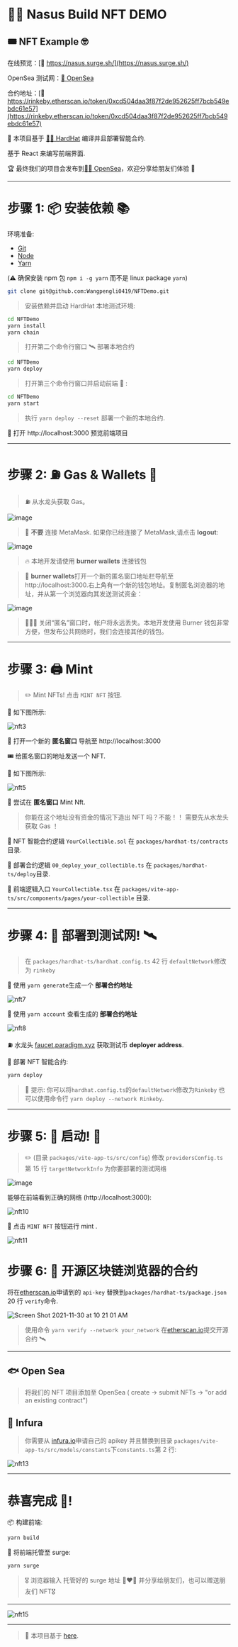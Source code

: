 # 👨‍🎓 Nasus Build NFT DEMO

## 🎟 NFT Example 🤓

在线预览：[🔗 https://nasus.surge.sh/](https://nasus.surge.sh/)

OpenSea 测试网：[🔗 OpenSea](https://testnets.opensea.io/collection/yourcollectible-5gehed8pkm)

合约地址：[🔗 https://rinkeby.etherscan.io/token/0xcd504daa3f87f2de952625ff7bcb549ebdc61e57](https://rinkeby.etherscan.io/token/0xcd504daa3f87f2de952625ff7bcb549ebdc61e57)

🎫 本项目基于 [👷‍♀️ HardHat](https://hardhat.org/getting-started/) 编译并且部署智能合约.

基于 React 来编写前端界面.

🏆 最终我们的项目会发布到[👷‍♀️ OpenSea](https://testnets.opensea.io/collection/yourcollectible-5gehed8pkm)，欢迎分享给朋友们体验 🚀

---

# 步骤 1: 📦 安装依赖 📚

环境准备:

- [Git](https://git-scm.com/downloads)
- [Node](https://nodejs.org/dist/latest-v12.x/)
- [Yarn](https://classic.yarnpkg.com/en/docs/install/#mac-stable)

(⚠️ 确保安装 npm 包 `npm i -g yarn` 而不是 linux package `yarn`)

```sh
git clone git@github.com:Wangpengli0419/NFTDemo.git
```

> 安装依赖并启动 HardHat 本地测试环境:

```sh
cd NFTDemo
yarn install
yarn chain
```

> 打开第二个命令行窗口 🛰 部署本地合约

```sh
cd NFTDemo
yarn deploy
```

> 打开第三个命令行窗口并启动前端 📱 :

```sh
cd NFTDemo
yarn start
```

> 执行 `yarn deploy --reset` 部署一个新的本地合约.

📱 打开 http://localhost:3000 预览前端项目

---

# 步骤 2: ⛽️ Gas & Wallets 👛

> ⛽️ 从水龙头获取 Gas。

![image](https://user-images.githubusercontent.com/2653167/142483294-ff4c305c-0f5e-4099-8c7d-11c142cb688c.png)

> 🦊 **不要** 连接 MetaMask. 如果你已经连接了 MetaMask,请点击 **logout**:

![image](https://user-images.githubusercontent.com/2653167/142484483-1439d925-8cef-4b1a-a4b2-0f022eebc0f6.png)

> 🔥 本地开发请使用 **burner wallets** 连接钱包

> 👛 **burner wallets**打开一个新的匿名窗口地址栏导航至 http://localhost:3000.右上角有一个新的钱包地址。复制匿名浏览器的地址，并从第一个浏览器向其发送测试资金：

![image](https://user-images.githubusercontent.com/2653167/142483685-d5c6a153-da93-47fa-8caa-a425edba10c8.png)

> 👨🏻‍🚒 关闭“匿名”窗口时，帐户将永远丢失。本地开发使用 Burner 钱包非常方便，但发布公共网络时，我们会连接其他的钱包。

---

# 步骤 3: 🖨 Mint

> ✏️ Mint NFTs! 点击 `MINT NFT` 按钮.

👀 如下图所示:

![nft3](https://user-images.githubusercontent.com/526558/124386983-48965300-dcb3-11eb-88a7-e88ad6307976.png)

👛 打开一个新的 **匿名窗口** 导航至 http://localhost:3000

🎟 给匿名窗口的地址发送一个 NFT.

👀 如下图所示:

![nft5](https://user-images.githubusercontent.com/526558/124387008-58ae3280-dcb3-11eb-920d-07b6118f1ab2.png)

👛 尝试在 **匿名窗口** Mint Nft.

> 你能在这个地址没有资金的情况下造出 NFT 吗？不能！！ 需要先从水龙头获取 Gas ！

🔏 NFT 智能合约逻辑 `YourCollectible.sol` 在 `packages/hardhat-ts/contracts` 目录.

💼 部署合约逻辑 `00_deploy_your_collectible.ts` 在 `packages/hardhat-ts/deploy`目录.

📝 前端逻辑入口 `YourCollectible.tsx` 在 `packages/vite-app-ts/src/components/pages/your-collectible` 目录.

---

# 步骤 4: 💾 部署到测试网! 🛰

> 在 `packages/hardhat-ts/hardhat.config.ts` 42 行 `defaultNetwork`修改为 `rinkeby`

🔐 使用 `yarn generate`生成一个 **部署合约地址**

![nft7](https://user-images.githubusercontent.com/526558/124387064-7d0a0f00-dcb3-11eb-9d0c-195f93547fb9.png)

👛 使用 `yarn account` 查看生成的 **部署合约地址**

![nft8](https://user-images.githubusercontent.com/526558/124387068-8004ff80-dcb3-11eb-9d0f-43fba2b3b791.png)

⛽️ 水龙头 [faucet.paradigm.xyz](https://faucet.paradigm.xyz/) 获取测试币 **deployer address**.

🚀 部署 NFT 智能合约:

```sh
yarn deploy
```

> 💬 提示: 你可以将`hardhat.config.ts`的`defaultNetwork`修改为`Rinkeby` 也可以使用命令行 `yarn deploy --network Rinkeby`.

---

# 步骤 5: 🚢 启动! 🚁

> ✏️ (目录 `packages/vite-app-ts/src/config`) 修改 `providersConfig.ts` 第 15 行 `targetNetworkInfo` 为你要部署的测试网络

![image](https://user-images.githubusercontent.com/46639943/149599234-55921640-e677-42ca-a4a7-ab1fbca36ec4.png)

能够在前端看到正确的网络 (http://localhost:3000):

![nft10](https://user-images.githubusercontent.com/526558/124387099-9a3edd80-dcb3-11eb-9a57-54a7d370589a.png)

🎫 点击 `MINT NFT` 按钮进行 mint .

![nft11](https://user-images.githubusercontent.com/526558/124387132-b04c9e00-dcb3-11eb-95d1-03b8c272e52f.png)

# 步骤 6: 📜 开源区块链浏览器的合约

将在[etherscan.io](https://etherscan.io/myapikey)申请到的 `api-key` 替换到`packages/hardhat-ts/package.json` 20 行 `verify`命令.

![Screen Shot 2021-11-30 at 10 21 01 AM](https://user-images.githubusercontent.com/9419140/144075208-c50b70aa-345f-4e36-81d6-becaa5f74857.png)

> 使用命令 `yarn verify --network your_network` 在[etherscan.io](https://etherscan.io)提交开源合约 🛰

---

## 🐟 Open Sea

> 将我们的 NFT 项目添加至 OpenSea ( create -> submit NFTs -> "or add an existing contract")

## 🔶 Infura

> 你需要从 [infura.io](https://infura.io)申请自己的 apikey 并且替换到目录 `packages/vite-app-ts/src/models/constants`下`constants.ts`第 2 行:

![nft13](https://user-images.githubusercontent.com/526558/124387174-d83c0180-dcb3-11eb-989e-d58ba15d26db.png)

---

# 恭喜完成 🎉!

📦 构建前端:

```sh
yarn build
```

💽 将前端托管至 surge:

```sh
yarn surge
```

> 🎖 浏览器输入 托管好的 surge 地址 👩‍❤️‍👨 并分享给朋友们，也可以赠送朋友们 NFT🎖

---

![nft15](https://user-images.githubusercontent.com/526558/124387205-00c3fb80-dcb4-11eb-9e2f-29585e323037.gif)

---

> 🏃 本项目基于 [here](https://speedrunethereum.com).
